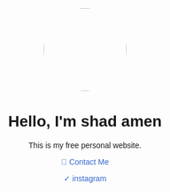 <html lang="en">
<head>
  <meta charset="UTF-8" />
  <meta name="viewport" content="width=device-width, initial-scale=1.0"/>
  <title>shad amen</title>
  <style>
    body { font-family: Arial, sans-serif; text-align: center; padding: 50px; }
    img { border-radius: 50%; width: 150px; }
    a { color: #3366cc; text-decoration: none; margin: 10px; display: block; }
  </style>
</head>
<body>
  <img src="https://i.postimg.cc/28Kr6BvK/IMG-20250630-203110.jpgalt="Your Photo">
  <h1>Hello, I'm shad amen</h1>
  <p>This is my free personal website.</p>
  <a href="mailto:you@example.com">📧 Contact Me</a>
  
  <a href="https://www.instagram.com/shad_amn?igsh=ODIzcjZveDlzc2U=">✓
   instagram</a>
</body>
</html>
